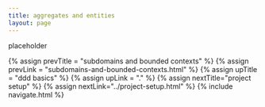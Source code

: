 ```yaml
---
title: aggregates and entities
layout: page
---
```


placeholder

{% assign prevTitle = "subdomains and bounded contexts" %}
{% assign prevLink = "subdomains-and-bounded-contexts.html" %}
{% assign upTitle = "ddd basics" %}
{% assign upLink = "." %}
{% assign nextTitle="project setup" %}
{% assign nextLink="../project-setup.html" %}
{% include navigate.html %}

